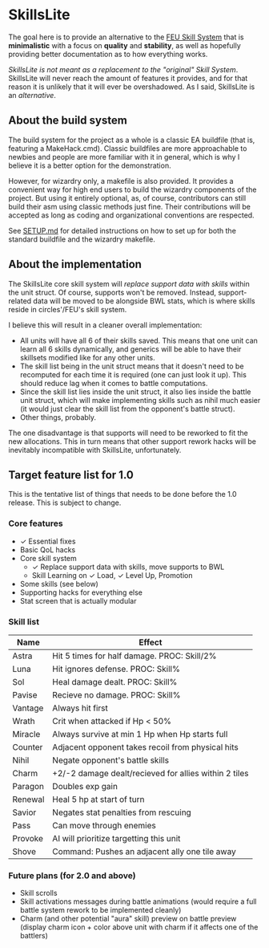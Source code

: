 
# SkillsLite

The goal here is to provide an alternative to the [FEU Skill System](https://github.com/FireEmblemUniverse/SkillSystem_FE8) that is **minimalistic** with a focus on **quality** and **stability**, as well as hopefully providing better documentation as to how everything works.

*SkillsLite is not meant as a replacement to the "original" Skill System*. SkillsLite will never reach the amount of features it provides, and for that reason it is unlikely that it will ever be overshadowed. As I said, SkillsLite is an *alternative*.

## About the build system

The build system for the project as a whole is a classic EA buildfile (that is, featuring a MakeHack.cmd). Classic buildfiles are more approachable to newbies and people are more familiar with it in general, which is why I believe it is a better option for the demonstration.

However, for wizardry only, a makefile is also provided. It provides a convenient way for high end users to build the wizardry components of the project. But using it entirely optional, as, of course, contributors can still build their asm using classic methods just fine. Their contributions will be accepted as long as coding and organizational conventions are respected.

See [SETUP.md](SETUP.md) for detailed instructions on how to set up for both the standard buildfile and the wizardry makefile.

## About the implementation

The SkillsLite core skill system will *replace support data with skills* within the unit struct. Of course, supports won't be removed. Instead, support-related data will be moved to be alongside BWL stats, which is where skills reside in circles'/FEU's skill system.

I believe this will result in a cleaner overall implementation:

- All units will have all 6 of their skills saved. This means that one unit can learn all 6 skills dynamically, and generics will be able to have their skillsets modified like for any other units.
- The skill list being in the unit struct means that it doesn't need to be recomputed for each time it is required (one can just look it up). This should reduce lag when it comes to battle computations.
- Since the skill list lies inside the unit struct, it also lies inside the battle unit struct, which will make implementing skills such as nihil much easier (it would just clear the skill list from the opponent's battle struct).
- Other things, probably.

The one disadvantage is that supports will need to be reworked to fit the new allocations. This in turn means that other support rework hacks will be inevitably incompatible with SkillsLite, unfortunately.

## Target feature list for 1.0

This is the tentative list of things that needs to be done before the 1.0 release. This is subject to change.

### Core features

- ✓ Essential fixes
- Basic QoL hacks
- Core skill system
  - ✓ Replace support data with skills, move supports to BWL
  - Skill Learning on ✓ Load, ✓ Level Up, Promotion
- Some skills (see below)
- Supporting hacks for everything else
- Stat screen that is actually modular

### Skill list

| Name    | Effect
| ------- | ------
| Astra   | Hit 5 times for half damage. PROC: Skill/2%
| Luna    | Hit ignores defense. PROC: Skill%
| Sol     | Heal damage dealt. PROC: Skill%
| Pavise  | Recieve no damage. PROC: Skill%
| Vantage | Always hit first
| Wrath   | Crit when attacked if Hp < 50%
| Miracle | Always survive at min 1 Hp when Hp starts full
| Counter | Adjacent opponent takes recoil from physical hits
| Nihil   | Negate opponent's battle skills
| Charm   | +2/-2 damage dealt/recieved for allies within 2 tiles
| Paragon | Doubles exp gain
| Renewal | Heal 5 hp at start of turn
| Savior  | Negates stat penalties from rescuing
| Pass    | Can move through enemies
| Provoke | AI will prioritize targetting this unit
| Shove   | Command: Pushes an adjacent ally one tile away

### Future plans (for 2.0 and above)

- Skill scrolls
- Skill activations messages during battle animations (would require a full battle system rework to be implemented cleanly)
- Charm (and other potential "aura" skill) preview on battle preview (display charm icon + color above unit with charm if it affects one of the battlers)
